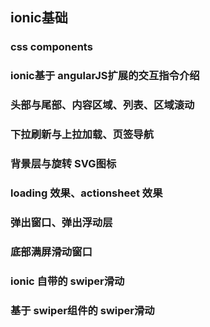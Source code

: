 ## ionic基础






### css components








### ionic基于 angularJS扩展的交互指令介绍







### 头部与尾部、内容区域、列表、区域滚动  




### 下拉刷新与上拉加载、页签导航  

### 背景层与旋转 SVG图标  


### loading 效果、actionsheet 效果  

###  弹出窗口、弹出浮动层  


### 底部满屏滑动窗口   
### ionic 自带的 swiper滑动   

### 基于 swiper组件的 swiper滑动
